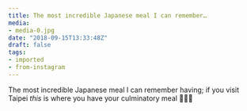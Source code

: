 ```yaml
---
title: The most incredible Japanese meal I can remember…
media:
- media-0.jpg
date: "2018-09-15T13:33:48Z"
draft: false
tags:
- imported
- from-instagram
---
```

The most incredible Japanese meal I can remember having; if you visit Taipei *this* is where you have your culminatory meal 🍣🍶😍
